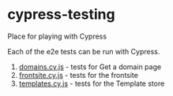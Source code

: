 # cypress-testing
Place for playing with Cypress

Each of the e2e tests can be run with Cypress.

1. [domains.cy.js](/e2e/domains.cy.js) - tests for Get a domain page
2. [frontsite.cy.js](/e2e/frontsite.cy.js) - tests for the frontsite
3. [templates.cy.js](/e2e/templates.cy.js) - tests for the Template store